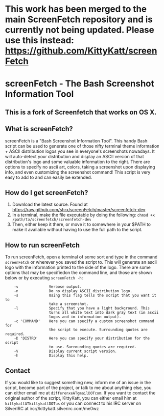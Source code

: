 This work has been merged to the main ScreenFetch repository and is currently not being updated. Please use this instead: https://github.com/KittyKatt/screenFetch
===============

screenFetch - The Bash Screenshot Information Tool
===============

This is a fork of Screenfetch that works on OS X.
---------------------

What is screenFetch?
---------------------

screenFetch is a "Bash Screenshot Information Tool". This handy Bash 
script can be used to generate one of those nifty terminal theme 
information + ASCII distribution logos you see in everyone's screenshots
nowadays. It will auto-detect your distribution and display an ASCII
version of that distribution's logo and some valuable information to the
right. There are options to specify no ascii art, colors, taking a
screenshot upon displaying info, and even customizing the screenshot
command! This script is very easy to add to and can easily be extended.

How do I get screenFetch?
---------------------

1. Download the latest source. Found at https://raw.github.com/shrx/screenFetch/master/screenfetch-dev
2. In a terminal, make the file executable by doing the following: `chmod +x /path/to/screenfetch/screenfetch-dev`
3. Then, either keep it there, or move it to somewhere in your $PATH to make it available without having to use the full path to the script.

How to run screenFetch
------------------------

To run screenFetch, open a terminal of some sort and type in the command `screenFetch`
or wherever you saved the script to. This will generate an ascii logo with the 
information printed to the side of the logo. There are some options that may be
specifiedon the command line, and those are shown below or by executing `screenFetch -h`:

        -v              Verbose output.
        -n              Do no display ASCII distribution logo.
        -s              Using this flag tells the script that you want it to
                        take a screenshot.
        -l              Specify that you have a light background. This 
                        turns all white text into dark gray text (in ascii
                        logos and in information output).
        -c 'COMMAND'    Here you can specify a custom screenshot command for
                        the script to execute. Surrounding quotes are required.
        -D 'DISTRO'     Here you can specify your distribution for the script
                        to use. Surrounding quotes are required.
        -V              Display current script version.
        -h              Display this help.


Contact
------------------------
If you would like to suggest something new, inform me of an issue in the
script, become part of the project, or talk to me about anything else,
you can either email me at `differenxeATgmailDOTcom`.
If you want to contact the original author of the script, KittyKatt, you can either email him at `kittykattATkittykattDOTus` or you can connect to his IRC server on SilverIRC at irc://kittykatt.silverirc.com/me0wz
